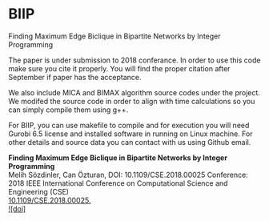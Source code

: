 # BIIP
Finding Maximum Edge Biclique in Bipartite Networks by Integer Programming

The paper is under submission to 2018 conferance. In order to use this code make sure you cite it properly. You will find the proper citation after September if paper has the acceptance.

We also include MICA and BIMAX algorithm source codes under the project. We modifed the source code in order to align with time calculations so you can simply compile them using g++.

For BIIP, you can use makefile to compile and for execution you will need Gurobi 6.5 license and installed software in running on Linux machine. For other details and source data you can contact with us using Github email.


**Finding Maximum Edge Biclique in Bipartite Networks by Integer Programming**<br/>
Melih Sözdinler, Can Özturan, DOI: 10.1109/CSE.2018.00025
Conference: 2018 IEEE International Conference on Computational Science and Engineering (CSE) <br/>
[10.1109/CSE.2018.00025.](https://ieeexplore.ieee.org/document/8588229) <br/>
[![doi]](https://ieeexplore.ieee.org/document/8588229)
